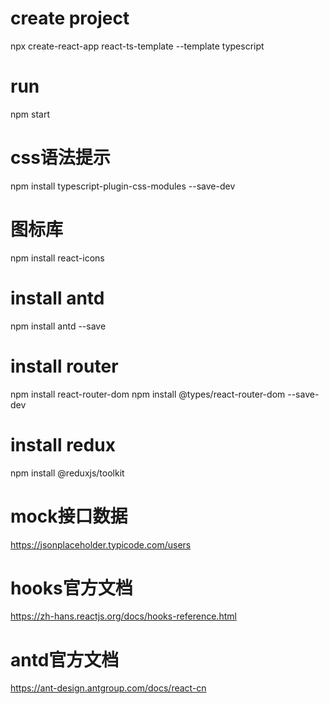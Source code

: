 # create project
npx create-react-app react-ts-template --template typescript
# run
npm start

# css语法提示
npm install typescript-plugin-css-modules --save-dev
# 图标库
npm install react-icons
# install antd
npm install antd --save
# install router
npm install react-router-dom
npm install @types/react-router-dom --save-dev
# install redux
npm install @reduxjs/toolkit

# mock接口数据
https://jsonplaceholder.typicode.com/users
# hooks官方文档
https://zh-hans.reactjs.org/docs/hooks-reference.html
# antd官方文档
https://ant-design.antgroup.com/docs/react-cn